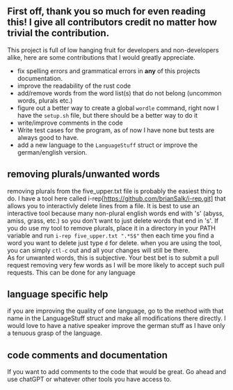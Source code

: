 ## First off, thank you so much for even reading this!  I give all contributors credit no matter how trivial the contribution.  
This project is full of low hanging fruit for developers and non-developers alike, here are some contributions that I would greatly appreciate.  
* fix spelling errors and grammatical errors in **any** of this projects documentation.  
* improve the readability of the rust code  
* add/remove words from the word list(s) that do not belong (uncommon words, plurals etc.)  
* figure out a better way to create a global `wordle` command, right now I have the `setup.sh` file, but there should be a better way to do it  
* write/improve comments in the code  
* Write test cases for the program, as of now I have none but tests are always good to have.
* add a new language to the `LanguageStuff` struct or improve the german/english version.  

## removing plurals/unwanted words
removing plurals from the five_upper.txt file is probably the easiest thing to do.  I have a tool here called i-rep[https://github.com/brianSalk/i-rep.git] that allows you to interactivly delete lines from a file.  It is best to use an interactive tool because many non-plural english words end with 's' (abyss, amiss, grass, etc.) so you don't want to just delete words that end in 's'.  If you do use my tool to remove plurals, place it in a directory in your PATH variable and run `i-rep five_upper.txt ".*S$"` then each time you find a word you want to delete just type `d` for delete.  when you are using the tool, you can simply `ctl-c` out and all your changes will still be there.  
As for unwanted words, this is subjective.  Your best bet is to submit a pull request removing very few words as I will be more likely to accept such pull requests.  This can be done for any language

## language specific help
if you are improving the quality of one language, go to the method with that name in the LanguageStuff struct and make all modifications there directly.  I would love to have a native speaker improve the german stuff as I have only a tenuous grasp of the language.
## code comments and documentation
If you want to add comments to the code that would be great.  Go ahead and use chatGPT or whatever other tools you have access to.
